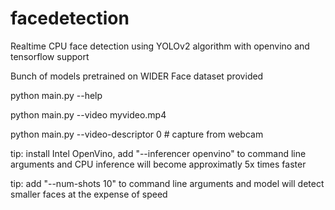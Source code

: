 # facedetection
Realtime CPU face detection using YOLOv2 algorithm with openvino and tensorflow support

Bunch of models pretrained on WIDER Face dataset provided

python main.py --help

python main.py --video myvideo.mp4

python main.py --video-descriptor 0 # capture from webcam

tip: install Intel OpenVino, add "--inferencer openvino" to command line arguments and CPU inference will become approximatly 5x times faster

tip: add "--num-shots 10" to command line arguments and model will detect smaller faces at the expense of speed
